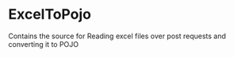 # ExcelToPojo
Contains the source for Reading excel files over post requests and converting it to POJO
